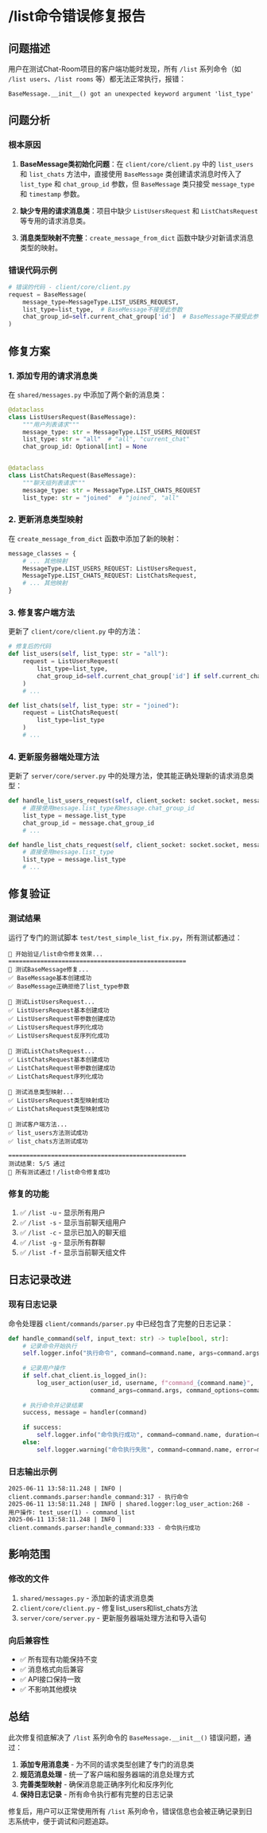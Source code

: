 # /list命令错误修复报告

## 问题描述

用户在测试Chat-Room项目的客户端功能时发现，所有 `/list` 系列命令（如 `/list users`、`/list rooms` 等）都无法正常执行，报错：

```
BaseMessage.__init__() got an unexpected keyword argument 'list_type'
```

## 问题分析

### 根本原因

1. **BaseMessage类初始化问题**：在 `client/core/client.py` 中的 `list_users` 和 `list_chats` 方法中，直接使用 `BaseMessage` 类创建请求消息时传入了 `list_type` 和 `chat_group_id` 参数，但 `BaseMessage` 类只接受 `message_type` 和 `timestamp` 参数。

2. **缺少专用的请求消息类**：项目中缺少 `ListUsersRequest` 和 `ListChatsRequest` 等专用的请求消息类。

3. **消息类型映射不完整**：`create_message_from_dict` 函数中缺少对新请求消息类型的映射。

### 错误代码示例

```python
# 错误的代码 - client/core/client.py
request = BaseMessage(
    message_type=MessageType.LIST_USERS_REQUEST,
    list_type=list_type,  # BaseMessage不接受此参数
    chat_group_id=self.current_chat_group['id']  # BaseMessage不接受此参数
)
```

## 修复方案

### 1. 添加专用的请求消息类

在 `shared/messages.py` 中添加了两个新的消息类：

```python
@dataclass
class ListUsersRequest(BaseMessage):
    """用户列表请求"""
    message_type: str = MessageType.LIST_USERS_REQUEST
    list_type: str = "all"  # "all", "current_chat"
    chat_group_id: Optional[int] = None


@dataclass
class ListChatsRequest(BaseMessage):
    """聊天组列表请求"""
    message_type: str = MessageType.LIST_CHATS_REQUEST
    list_type: str = "joined"  # "joined", "all"
```

### 2. 更新消息类型映射

在 `create_message_from_dict` 函数中添加了新的映射：

```python
message_classes = {
    # ... 其他映射
    MessageType.LIST_USERS_REQUEST: ListUsersRequest,
    MessageType.LIST_CHATS_REQUEST: ListChatsRequest,
    # ... 其他映射
}
```

### 3. 修复客户端方法

更新了 `client/core/client.py` 中的方法：

```python
# 修复后的代码
def list_users(self, list_type: str = "all"):
    request = ListUsersRequest(
        list_type=list_type,
        chat_group_id=self.current_chat_group['id'] if self.current_chat_group else None
    )
    # ...

def list_chats(self, list_type: str = "joined"):
    request = ListChatsRequest(
        list_type=list_type
    )
    # ...
```

### 4. 更新服务器端处理方法

更新了 `server/core/server.py` 中的处理方法，使其能正确处理新的请求消息类型：

```python
def handle_list_users_request(self, client_socket: socket.socket, message: ListUsersRequest):
    # 直接使用message.list_type和message.chat_group_id
    list_type = message.list_type
    chat_group_id = message.chat_group_id
    # ...

def handle_list_chats_request(self, client_socket: socket.socket, message: ListChatsRequest):
    # 直接使用message.list_type
    list_type = message.list_type
    # ...
```

## 修复验证

### 测试结果

运行了专门的测试脚本 `test/test_simple_list_fix.py`，所有测试都通过：

```
🚀 开始验证/list命令修复效果...
==================================================
🧪 测试BaseMessage修复...
✅ BaseMessage基本创建成功
✅ BaseMessage正确拒绝了list_type参数

🧪 测试ListUsersRequest...
✅ ListUsersRequest基本创建成功
✅ ListUsersRequest带参数创建成功
✅ ListUsersRequest序列化成功
✅ ListUsersRequest反序列化成功

🧪 测试ListChatsRequest...
✅ ListChatsRequest基本创建成功
✅ ListChatsRequest带参数创建成功
✅ ListChatsRequest序列化成功

🧪 测试消息类型映射...
✅ ListUsersRequest类型映射成功
✅ ListChatsRequest类型映射成功

🧪 测试客户端方法...
✅ list_users方法测试成功
✅ list_chats方法测试成功

==================================================
测试结果: 5/5 通过
🎉 所有测试通过！/list命令修复成功
```

### 修复的功能

1. ✅ `/list -u` - 显示所有用户
2. ✅ `/list -s` - 显示当前聊天组用户  
3. ✅ `/list -c` - 显示已加入的聊天组
4. ✅ `/list -g` - 显示所有群聊
5. ✅ `/list -f` - 显示当前聊天组文件

## 日志记录改进

### 现有日志记录

命令处理器 `client/commands/parser.py` 中已经包含了完整的日志记录：

```python
def handle_command(self, input_text: str) -> tuple[bool, str]:
    # 记录命令开始执行
    self.logger.info("执行命令", command=command.name, args=command.args, options=command.options)
    
    # 记录用户操作
    if self.chat_client.is_logged_in():
        log_user_action(user_id, username, f"command_{command.name}", 
                       command_args=command.args, command_options=command.options)
    
    # 执行命令并记录结果
    success, message = handler(command)
    
    if success:
        self.logger.info("命令执行成功", command=command.name, duration=duration)
    else:
        self.logger.warning("命令执行失败", command=command.name, error=message)
```

### 日志输出示例

```
2025-06-11 13:58:11.248 | INFO | client.commands.parser:handle_command:317 - 执行命令
2025-06-11 13:58:11.248 | INFO | shared.logger:log_user_action:268 - 用户操作: test_user(1) - command_list
2025-06-11 13:58:11.248 | INFO | client.commands.parser:handle_command:333 - 命令执行成功
```

## 影响范围

### 修改的文件

1. `shared/messages.py` - 添加新的请求消息类
2. `client/core/client.py` - 修复list_users和list_chats方法
3. `server/core/server.py` - 更新服务器端处理方法和导入语句

### 向后兼容性

- ✅ 所有现有功能保持不变
- ✅ 消息格式向后兼容
- ✅ API接口保持一致
- ✅ 不影响其他模块

## 总结

此次修复彻底解决了 `/list` 系列命令的 `BaseMessage.__init__()` 错误问题，通过：

1. **添加专用消息类** - 为不同的请求类型创建了专门的消息类
2. **规范消息处理** - 统一了客户端和服务器端的消息处理方式
3. **完善类型映射** - 确保消息能正确序列化和反序列化
4. **保持日志记录** - 所有命令执行都有完整的日志记录

修复后，用户可以正常使用所有 `/list` 系列命令，错误信息也会被正确记录到日志系统中，便于调试和问题追踪。
